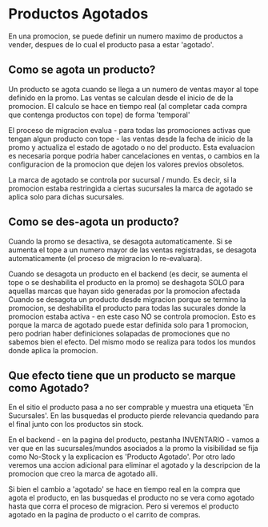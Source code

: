 # Productos Agotados

En una promocion, se puede definir un numero maximo de productos a vender, despues de lo cual el producto pasa a estar 'agotado'.

## Como se agota un producto?
Un producto se agota cuando se llega a un numero de ventas mayor al tope definido en la promo. Las ventas se calculan desde el inicio de de la promocion.
El calculo se hace en tiempo real (al completar cada compra que contenga productos con tope) de forma 'temporal'

El proceso de migracion evalua - para todas las promociones activas que tengan algun producto con tope - las ventas desde la fecha de inicio de la promo y actualiza el estado de agotado o no del producto.
Esta evaluacion es necesaria porque podria haber cancelaciones en ventas, o cambios en la configuracion de la promocion que dejen los valores previos obsoletos.

La marca de agotado se controla por sucursal / mundo. Es decir, si la promocion estaba restringida a ciertas sucursales la marca de agotado se aplica solo para dichas sucursales.

## Como se des-agota un producto?
Cuando la promo se desactiva, se desagota automaticamente.
Si se aumenta el tope a un numero mayor de las ventas registradas, se desagota automaticamente (el proceso de migracion lo re-evaluara).

Cuando se desagota un producto en el backend (es decir, se aumenta el tope o se deshabilita el producto en la promo) se deshagota SOLO para aquellas marcas que hayan sido generadas por la promocion afectada
Cuando se desagota un producto desde migracion porque se termino la promocion, se deshabilita el producto para todas las sucurales donde la promocion estaba activa - en este caso NO se controla promocion. Esto es porque la marca de agotado puede estar definida solo para 1 promocion, pero podrian haber definiciones solapadas de promociones que no sabemos bien el efecto. Del mismo modo se realiza para todos los mundos donde aplica la promocion.

## Que efecto tiene que un producto se marque como Agotado?
En el sitio el producto pasa a no ser comprable y muestra una etiqueta 'En Sucursales'. 
En las busquedas el producto pierde relevancia quedando para el final junto con los productos sin stock.

En el backend - en la pagina del producto, pestanha INVENTARIO - vamos a ver que en las sucursales/mundos asociados a la promo la visibilidad se fija como No-Stock y la explicacion es 'Producto Agotado'. Por otro lado veremos una accion adicional para eliminar el agotado y la descripcion de la promocion que creo la marca de agotado alli.


Si bien el cambio a 'agotado' se hace en tiempo real en la compra que agota el producto, en las busquedas el producto no se vera como agotado hasta que corra el proceso de migracion. Pero si veremos el producto agotado en la pagina de producto o el carrito de compras.

